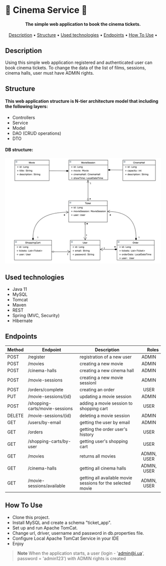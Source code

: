 # :movie_camera: Cinema Service :ticket:

<h4 align="center">The simple web application to book the cinema tickets.</h4>

<p align="center">
  <a href="#description">Description</a> •
  <a href="#structure">Structure</a> •
  <a href="#used-technologies">Used technologies</a> •
  <a href="#endpoints">Endpoints</a> •
  <a href="#how-to-use">How To Use</a> •
</p>

## Description

Using this simple web application registered and authenticated user can book cinema tickets. To change the data of the list of films, sessions, cinema halls, user must have ADMIN rights.

## Structure
#### This web application structure is N-tier architecture model that including the following layers:
- Controllers
- Service
- Model
- DAO (CRUD operations)
- DTO

#### DB structure:
![pic](cinema_shop_structure.png)

## Used technologies

- Java 11
- MySQL
- Tomcat
- Maven
- REST
- Spring (MVC, Security)
- Hibernate

## Endpoints

<table>
<thead>
<tr>
<th>Method</th>
<th align="center">Endpoint</th>
<th align="center">Description</th>
<th align="right">Roles</th>
</tr>
</thead>
<tbody>
<tr>
<td>POST</td>
<td>/register</td>
<td>registration of a new user</td>
<td align="center">ADMIN</td>
</tr>
<tr>
<td>POST</td>
<td>/movies</td>
<td>creating a new movie</td>
<td align="center">ADMIN</td>
</tr>
<tr>
<td>POST</td>
<td>/cinema-halls</td>
<td>creating a new cinema hall</td>
<td align="center">ADMIN</td>
</tr>
<tr>
<td>POST</td>
<td>/movie-sessions</td>
<td>creating a new movie sessionl</td>
<td align="center">ADMIN</td>
</tr>
<tr>
<td>POST</td>
<td>/orders/complete</td>
<td>creating an order</td>
<td align="center">USER</td>
</tr>
<tr>
<td>PUT</td>
<td>/movie-sessions/{id}</td>
<td>updating a movie session</td>
<td align="center">ADMIN</td>
</tr>
<tr>
<td>POST</td>
<td>/shopping-carts/movie-sessions</td>
<td>adding a movie session to shopping cart</td>
<td align="center">USER</td>
</tr>
<tr>
<td>DELETE</td>
<td>/movie-sessions/{id}</td>
<td>deleting a movie session</td>
<td align="center">ADMIN</td>
</tr>
<tr>
<td>GET</td>
<td>/users/by-email</td>
<td>getting the user by email</td>
<td align="center">ADMIN</td>
</tr>
<tr>
<td>GET</td>
<td>/orders</td>
<td>getting the order user's history</td>
<td align="center">USER</td>
</tr>
<tr>
<td>GET</td>
<td>/shopping-carts/by-user</td>
<td>getting user's shopping cart</td>
<td align="center">USER</td>
</tr>
<tr>
<td>GET</td>
<td>/movies</td>
<td>returns all movies</td>
<td align="center">ADMIN, USER</td>
</tr>
<tr>
<td>GET</td>
<td>/cinema-halls</td>
<td>getting all cinema halls</td>
<td align="center">ADMIN, USER</td>
</tr>
<tr>
<td>GET</td>
<td>/movie-sessions/available</td>
<td>getting all available movie sessions for the selected movie</td>
<td align="center">ADMIN, USER</td>
</tr>
</tbody>
</table>

## How To Use

- Clone this project.
- Install MySQL and create a schema "ticket_app".
- Set up and run Apache TomCat.
- Change url, driver, username and password in db.properties file. 
- Configure Local Apache TomCat Service in your IDE
- Enjoy

> **Note**
> When the application starts, a user (login - 'admin@i.ua', password = 'admin123') with ADMIN rights is created
